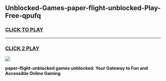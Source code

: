 
## Unblocked-Games-paper-flight-unblocked-Play-Free-qpufq
<h3>
<a href="https://premium76.site?title=paper-flight-unblocked&ref=18A1">CLICK TO PLAY</a></h3>
<hr>

<h3>
<a href="https://premium76.site?title=paper-flight-unblocked&ref=18A1">CLICK 2 PLAY</a>
  
</h3>

<a href="https://premium76.site?title=paper-flight-unblocked&ref=18A1"><img src="https://clearcache.store/games.png"></a>


**paper-flight-unblocked games unblocked: Your Gateway to Fun and Accessible Online Gaming**
